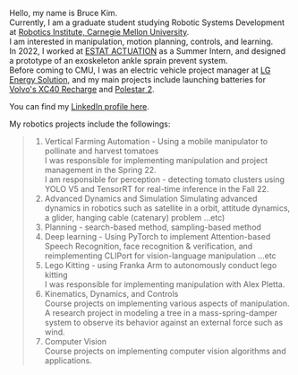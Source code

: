 Hello, my name is Bruce Kim.<br>
Currently, I am a graduate student studying Robotic Systems Development at [Robotics Institute, Carnegie Mellon University](https://mrsd.ri.cmu.edu/).<br>
I am interested in manipulation, motion planning, controls, and learning.<br>
In 2022, I worked at [ESTAT ACTUATION](https://www.estat.tech/) as a Summer Intern, and designed a prototype of an exoskeleton ankle sprain prevent system.<br> 
Before coming to CMU, I was an electric vehicle project manager at [LG Energy Solution](https://www.lgensol.com/en/index), and my main projects include launching batteries for [Volvo's XC40 Recharge](https://www.volvocars.com/us/cars/xc40-electric/) and [Polestar 2](https://www.polestar.com/us/polestar-2/?gclid=Cj0KCQjwgO2XBhCaARIsANrW2X2YTRw3fGUYTmroSBMY-6JWCbTPU8DjG0GSLgrXD-qB-aOnBHXe-UYaAqEvEALw_wcB).<br>

You can find my [LinkedIn profile here](https://www.linkedin.com/in/brucekwangkyunkim).<br>

My robotics projects include the followings: <br>

>1. Vertical Farming Automation - Using a mobile manipulator to pollinate and harvest tomatoes<br>
  I was responsible for implementing manipulation and project management in the Spring 22. <br>
  I am responsible for perception - detecting tomato clusters using YOLO V5 and TensorRT for real-time inference in the Fall 22. <br>
>2. Advanced Dynamics and Simulation
  Simulating advanced dynamics in robotics such as satellite in a orbit, attitude dynamics, a glider, hanging cable (catenary) problem ...etc)
>3. Planning - search-based method, sampling-based method
>4. Deep learning - Using PyTorch to implement Attention-based Speech Recognition, face recognition & verification, and reimplementing CLIPort for vision-language manipulation ...etc
>5. Lego Kitting - using Franka Arm to autonomously conduct lego kitting<br>
  I was responsible for implementing manipulation with Alex Pletta. <br>
>6. Kinematics, Dynamics, and Controls <br>
  Course projects on implementing various aspects of manipulation. <br>
  A research project in modeling a tree in a mass-spring-damper system to observe its behavior against an external force such as wind. <br>
>7. Computer Vision <br>
  Course projects on implementing computer vision algorithms and applications. <br>
